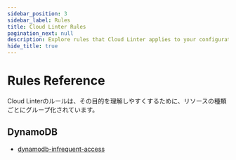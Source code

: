 ```yaml
---
sidebar_position: 3
sidebar_label: Rules
title: Cloud Linter Rules
pagination_next: null
description: Explore rules that Cloud Linter applies to your configuration and usage data to surface actionable insights.
hide_title: true
---
```


# Rules Reference

Cloud Linterのルールは、その目的を理解しやすくするために、リソースの種類ごとにグループ化されています。

## DynamoDB

- [dynamodb-infrequent-access](./rules/dynamodb-infrequent-access)

